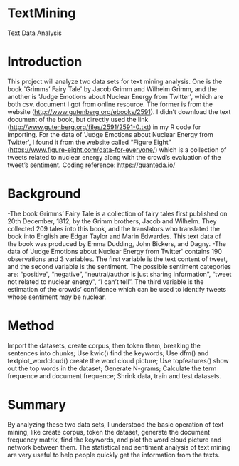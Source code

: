 # TextMining
Text Data Analysis

# Introduction
This project will analyze two data sets for text mining analysis. One is the book 'Grimms’ Fairy Tale' by Jacob Grimm and Wilhelm Grimm, and the another is 'Judge Emotions about Nuclear Energy from Twitter', which are both csv. document I got from online resource. 
The former is from the website (http://www.gutenberg.org/ebooks/2591). I didn’t download the text document of the book, but directly used the link (http://www.gutenberg.org/files/2591/2591-0.txt) in my R code for importing. For the data of 'Judge Emotions about Nuclear Energy from Twitter', I found it from the website called “Figure Eight” (https://www.figure-eight.com/data-for-everyone/) which is a collection of tweets related to nuclear energy along with the crowd’s evaluation of the tweet’s sentiment.
Coding reference: https://quanteda.io/
# Background
-The book Grimms’ Fairy Tale is a collection of fairy tales first published on 20th December, 1812, by the Grimm brothers, Jacob and Wilhelm. They collected 209 tales into this book, and the translators who translated the book into English are Edgar Taylor and Marin Edwardes. This text data of the book was produced by Emma Dudding, John Bickers, and Dagny.
-The data of 'Judge Emotions about Nuclear Energy from Twitter' contains 190 observations and 3 variables. The first variable is the text content of tweet, and the second variable is the sentiment. The possible sentiment categories are: “positive”, “negative”, “neutral/author is just sharing information”, “tweet not related to nuclear energy”, “I can’t tell”. The third variable is the estimation of the crowds’ confidence which can be used to identify tweets whose sentiment may be nuclear. 
# Method
Import the datasets, create corpus, then token them, breaking the sentences into chunks;
Use kwic() find the keywords;
Use dfm() and textplot_wordcloud() create the word cloud picture;
Use topfeatures() show out the top words in the dataset; 
Generate N-grams;
Calculate the term frequence and document frequence;
Shrink data, train and test datasets.

# Summary 
By analyzing these two data sets, I understood the basic operation of text mining, like create corpus, token the dataset, generate the document frequency matrix, find the keywords, and plot the word cloud picture and network between them.
The statistical and sentiment analysis of text mining are very useful to help people quickly get the information from the texts.
